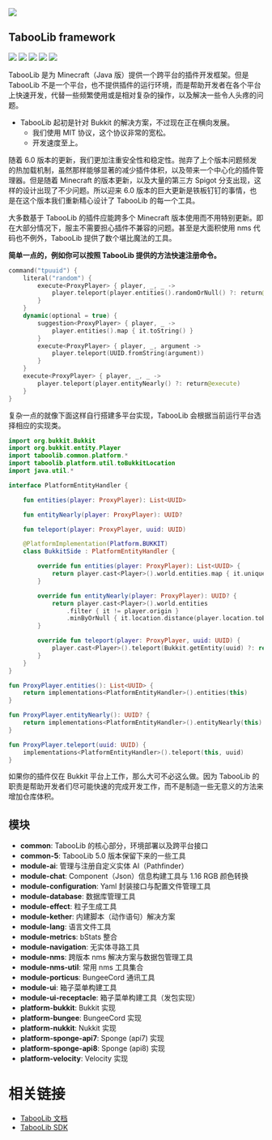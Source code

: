 ![](https://wiki.ptms.ink/images/7/79/禁忌书库LOGO_SMAIL.png)

## TabooLib framework

[![](https://app.codacy.com/project/badge/Grade/3e9c747cd4aa484ab7cd74b7666c4c43)](https://www.codacy.com/gh/TabooLib/TabooLib/dashboard?utm_source=github.com&amp;utm_medium=referral&amp;utm_content=TabooLib/TabooLib&amp;utm_campaign=Badge_Grade)
[![](https://www.codefactor.io/repository/github/taboolib/taboolib/badge)](https://www.codefactor.io/repository/github/taboolib/taboolib)
![](https://img.shields.io/github/contributors/taboolib/taboolib)
![](https://img.shields.io/github/languages/code-size/taboolib/taboolib)
![](https://img.shields.io/github/release/taboolib/taboolib)

TabooLib 是为 Minecraft（Java 版）提供一个跨平台的插件开发框架。但是 TabooLib 不是一个平台，也不提供插件的运行环境，而是帮助开发者在各个平台上快速开发，代替一些频繁使用或是相对复杂的操作，以及解决一些令人头疼的问题。

* TabooLib 起初是针对 Bukkit 的解决方案，不过现在正在横向发展。
  * 我们使用 MIT 协议，这个协议非常的宽松。
  * 开发速度至上。

随着 6.0 版本的更新，我们更加注重安全性和稳定性。抛弃了上个版本问题频发的热加载机制，虽然那样能够显著的减少插件体积，以及带来一个中心化的插件管理器。但是随着 Minecraft 的版本更新，以及大量的第三方 Spigot 分支出现，这样的设计出现了不少问题。所以迎来 6.0 版本的巨大更新是铁板钉钉的事情，也是在这个版本我们重新精心设计了 TabooLib 的每一个工具。

大多数基于 TabooLib 的插件应能跨多个 Minecraft 版本使用而不用特别更新。即在大部分情况下，服主不需要担心插件不兼容的问题。甚至是大面积使用 nms 代码也不例外，TabooLib 提供了数个堪比魔法的工具。

**简单一点的，例如你可以按照 TabooLib 提供的方法快速注册命令。**

```kotlin
command("tpuuid") {
    literal("random") {
        execute<ProxyPlayer> { player, _, _ ->
            player.teleport(player.entities().randomOrNull() ?: return@execute)
        }
    }
    dynamic(optional = true) {
        suggestion<ProxyPlayer> { player, _ ->
            player.entities().map { it.toString() }
        }
        execute<ProxyPlayer> { player, _, argument ->
            player.teleport(UUID.fromString(argument))
        }
    }
    execute<ProxyPlayer> { player, _, _ ->
        player.teleport(player.entityNearly() ?: return@execute)
    }
}
```

复杂一点的就像下面这样自行搭建多平台实现，TabooLib 会根据当前运行平台选择相应的实现类。

```kotlin
import org.bukkit.Bukkit
import org.bukkit.entity.Player
import taboolib.common.platform.*
import taboolib.platform.util.toBukkitLocation
import java.util.*

interface PlatformEntityHandler {

    fun entities(player: ProxyPlayer): List<UUID>

    fun entityNearly(player: ProxyPlayer): UUID?

    fun teleport(player: ProxyPlayer, uuid: UUID)

    @PlatformImplementation(Platform.BUKKIT)
    class BukkitSide : PlatformEntityHandler {

        override fun entities(player: ProxyPlayer): List<UUID> {
            return player.cast<Player>().world.entities.map { it.uniqueId }
        }

        override fun entityNearly(player: ProxyPlayer): UUID? {
            return player.cast<Player>().world.entities
                .filter { it != player.origin }
                .minByOrNull { it.location.distance(player.location.toBukkitLocation()) }?.uniqueId
        }

        override fun teleport(player: ProxyPlayer, uuid: UUID) {
            player.cast<Player>().teleport(Bukkit.getEntity(uuid) ?: return)
        }
    }
}

fun ProxyPlayer.entities(): List<UUID> {
    return implementations<PlatformEntityHandler>().entities(this)
}

fun ProxyPlayer.entityNearly(): UUID? {
    return implementations<PlatformEntityHandler>().entityNearly(this)
}

fun ProxyPlayer.teleport(uuid: UUID) {
    implementations<PlatformEntityHandler>().teleport(this, uuid)
}
```

如果你的插件仅在 Bukkit 平台上工作，那么大可不必这么做。因为 TabooLib 的职责是帮助开发者们尽可能快速的完成开发工作，而不是制造一些无意义的方法来增加仓库体积。

## 模块

  * **common**: TabooLib 的核心部分，环境部署以及跨平台接口
  * **common-5**: TabooLib 5.0 版本保留下来的一些工具
  * **module-ai**: 管理与注册自定义实体 AI（Pathfinder）
  * **module-chat**: Component（Json）信息构建工具与 1.16 RGB 颜色转换
  * **module-configuration**: Yaml 封装接口与配置文件管理工具
  * **module-database**: 数据库管理工具
  * **module-effect**: 粒子生成工具
  * **module-kether**: 内建脚本（动作语句）解决方案
  * **module-lang**: 语言文件工具
  * **module-metrics**: bStats 整合
  * **module-navigation**: 无实体寻路工具
  * **module-nms**: 跨版本 nms 解决方案与数据包管理工具
  * **module-nms-util**: 常用 nms 工具集合
  * **module-porticus**: BungeeCord 通讯工具
  * **module-ui**: 箱子菜单构建工具
  * **module-ui-receptacle**: 箱子菜单构建工具（发包实现）
  * **platform-bukkit**: Bukkit 实现
  * **platform-bungee**: BungeeCord 实现
  * **platform-nukkit**: Nukkit 实现
  * **platform-sponge-api7**: Sponge (api7) 实现
  * **platform-sponge-api8**: Sponge (api8) 实现
  * **platform-velocity**: Velocity 实现

# 相关链接

  * [TabooLib 文档](https://docs.tabooproject.org)
  * [TabooLib SDK](https://github.com/taboolib/taboolib-sdk)
